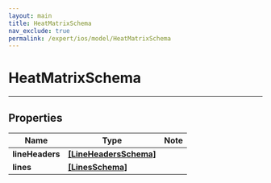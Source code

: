 ```yaml
---
layout: main
title: HeatMatrixSchema
nav_exclude: true
permalink: /expert/ios/model/HeatMatrixSchema
---
```


# HeatMatrixSchema

---

## Properties

Name | Type | Note
---- | ---- | ----
**lineHeaders** | [**[LineHeadersSchema]**](LineHeadersSchema.md) | 
**lines** | [**[LinesSchema]**](LinesSchema.md) | 

